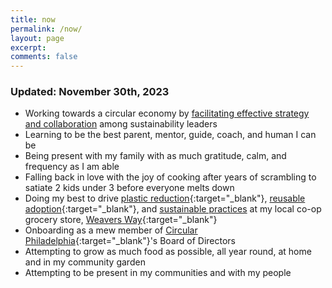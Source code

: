 ```yaml
---
title: now
permalink: /now/
layout: page
excerpt:
comments: false
---
```

### Updated: November 30th, 2023
- Working towards a circular economy by [facilitating effective strategy and collaboration](/now-leading-optimization-and-sustainability-solutions/) among sustainability leaders
- Learning to be the best parent, mentor, guide, coach, and human I can be
- Being present with my family with as much gratitude, calm, and frequency as I am able
- Falling back in love with the joy of cooking after years of scrambling to satiate 2 kids under 3 before everyone melts down
- Doing my best to drive [plastic reduction](https://miketannenbaum.notion.site/Plastic-Reduction-101-aa077f26df414d9db68818a743008d19?pvs=4){:target="_blank"}, [reusable adoption](https://weaversway.coop/articles/co-ops-container-refund-program){:target="_blank"}, and [sustainable practices](https://weaversway.coop/sustainability) at my local co-op grocery store, [Weavers Way](https://weaversway.coop/){:target="_blank"}
- Onboarding as a mew member of [Circular Philadelphia](circularphiladelphia.org/){:target="_blank"}'s Board of Directors
- Attempting to grow as much food as possible, all year round, at home and in my community garden
- Attempting to be present in my communities and with my people